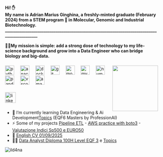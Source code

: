 <h4 align="left">Hi! ✋<br>My name is Adrian Marius Ginghina, a freshly-minted graduate (February 2024) from a STEM program 🧬 in Molecular, Genomic and Industrial Biotechnology. <br>___________________________________________________________________________________________<br><br>👨‍🔬My mission is simple: add a strong dose of technology to my life-science background and grow into a Data Engineer who can bridge biology and big-data.</h4>

###

<img align="right" height="150" src="https://media.giphy.com/media/v1.Y2lkPTc5MGI3NjExbGk5NzJzaDh3eHdnaGNtOGJkcHNvbXBnaHYyNjVyMWNqYjljczY5eSZlcD12MV9naWZzX3NlYXJjaCZjdD1n/LaVp0AyqR5bGsC5Cbm/giphy.gif"  />

###

<div align="left">
  <img src="https://cdn.jsdelivr.net/gh/devicons/devicon/icons/python/python-original.svg" height="30" alt="python logo"  />
  <img width="12" />
  <img src="https://cdn.jsdelivr.net/gh/devicons/devicon/icons/anaconda/anaconda-original.svg" height="30" alt="anaconda logo"  />
  <img width="12" />
  <img src="https://cdn.jsdelivr.net/gh/devicons/devicon/icons/docker/docker-original.svg" height="30" alt="docker logo"  />
  <img width="12" />
  <img src="https://cdn.jsdelivr.net/gh/devicons/devicon/icons/git/git-original.svg" height="30" alt="git logo"  />
  <img width="12" />
  <img src="https://cdn.jsdelivr.net/gh/devicons/devicon/icons/mongodb/mongodb-original.svg" height="30" alt="mongodb logo"  />
  <img width="12" />
  <img src="https://cdn.jsdelivr.net/gh/devicons/devicon/icons/mysql/mysql-original.svg" height="30" alt="mysql logo"  />
  <img width="12" />
  <img src="https://cdn.jsdelivr.net/gh/devicons/devicon/icons/numpy/numpy-original.svg" height="30" alt="numpy logo"  />
  <img width="12" />
  <img src="https://cdn.jsdelivr.net/gh/devicons/devicon/icons/pandas/pandas-original.svg" height="30" alt="pandas logo"  />
  <img width="12" />
  <img src="https://cdn.jsdelivr.net/gh/devicons/devicon/icons/vscode/vscode-original.svg" height="30" alt="vscode logo"  />
  <img width="12" />
  <img src="https://cdn.jsdelivr.net/gh/devicons/devicon/icons/amazonwebservices/amazonwebservices-line-wordmark.svg" height="30" alt="amazonwebservices logo"  />
</div>

###

<div align="left">
  <a href="https://www.linkedin.com/in/adrian-marius-g-664331164/" target="_blank">
    <img src="https://img.shields.io/static/v1?message=LinkedIn&logo=linkedin&label=&color=0077B5&logoColor=white&labelColor=&style=for-the-badge" height="35" alt="linkedin logo"  />
  </a>
</div>

###

<p align="left"></p>

###

###
- 🌱 I’m currently learning Data Engineering & Ai Development[Topics](https://github.com/IlD4Na/Adrian_Ginghina_info/blob/main/AI%20DEVELOPMEN%20Topics.pdf) (EQF6 Masters by ProfessionAI)
- ⚡ Some of my projects [Pipeline ETL](https://github.com/IlD4Na/ETL-university-rankings) - [AWS practice with boto3](https://github.com/IlD4Na/Amazon_AWS_practice) - [Valutazione Indici Sp500 e EURO50](https://github.com/IlD4Na/Progetto-su-valutazione-indici-EURO50-e-SP500/blob/main/Progetto_2_(Pandas%2C_Numpy%2C_Matplotlib_pyplot).ipynb)
- 📄 [English CV 01/09/2025](https://github.com/IlD4Na/CV_resume_1_August_2025/blob/main/Adrian_MariusGinghina_Curriculum_2025_Data_engineer_English%20Version.pdf)
- 👨‍💻 [Data Analyst Diploma 100H Level EQF 3](https://github.com/IlD4Na/Adrian_Ginghina_info/blob/main/Adrian_Data_Analyst_AI_EQF3_100H.pdf) e [Topics](https://github.com/IlD4Na/Adrian_Ginghina_info/blob/main/Data_Analyst%20arguments.pdf)





<p align="left"> <img src="https://komarev.com/ghpvc/?username=ild4na&label=Profile%20views&color=0e75b6&style=flat" alt="ild4na" /> </p>

